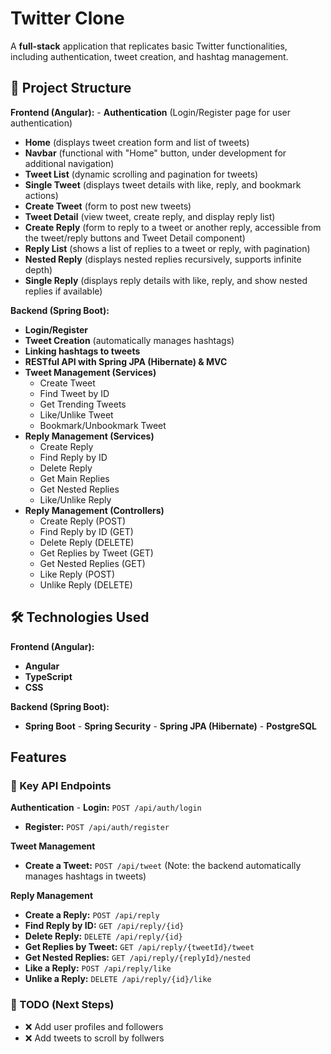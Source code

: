 # Twitter Clone

A **full-stack** application that replicates basic Twitter functionalities, including authentication, tweet creation, and hashtag management.

## 📁 Project Structure 

**Frontend (Angular):** - **Authentication** (Login/Register page for user authentication) 
- **Home** (displays tweet creation form and list of tweets) 
- **Navbar** (functional with "Home" button, under development for additional navigation) 
- **Tweet List** (dynamic scrolling and pagination for tweets) 
- **Single Tweet** (displays tweet details with like, reply, and bookmark actions) 
- **Create Tweet** (form to post new tweets) 
- **Tweet Detail** (view tweet, create reply, and display reply list) 
- **Create Reply** (form to reply to a tweet or another reply, accessible from the tweet/reply buttons and Tweet Detail component) 
- **Reply List** (shows a list of replies to a tweet or reply, with pagination) 
- **Nested Reply** (displays nested replies recursively, supports infinite depth) 
- **Single Reply** (displays reply details with like, reply, and show nested replies if available) 

**Backend (Spring Boot):** 
- **Login/Register** 
- **Tweet Creation** (automatically manages hashtags) 
- **Linking hashtags to tweets** 
- **RESTful API with Spring JPA (Hibernate) & MVC** 
- **Tweet Management (Services)** 
  - Create Tweet 
  - Find Tweet by ID 
  - Get Trending Tweets 
  - Like/Unlike Tweet 
  - Bookmark/Unbookmark Tweet 
- **Reply Management (Services)** 
  - Create Reply 
  - Find Reply by ID 
  - Delete Reply 
  - Get Main Replies 
  - Get Nested Replies 
  - Like/Unlike Reply 
- **Reply Management (Controllers)** 
  - Create Reply (POST) 
  - Find Reply by ID (GET) 
  - Delete Reply (DELETE) 
  - Get Replies by Tweet (GET) 
  - Get Nested Replies (GET) 
  - Like Reply (POST) 
  - Unlike Reply (DELETE) 

## 🛠 Technologies Used 

**Frontend (Angular):** 
- **Angular**
- **TypeScript**
- **CSS**

**Backend (Spring Boot):** 
- **Spring Boot** - **Spring Security** - **Spring JPA (Hibernate)** - **PostgreSQL**

## **Features**

### 📌 Key API Endpoints

**Authentication** - **Login:** `POST /api/auth/login`
- **Register:** `POST /api/auth/register`

**Tweet Management**
- **Create a Tweet:** `POST /api/tweet`
 (Note: the backend automatically manages hashtags in tweets)

**Reply Management** 
- **Create a Reply:** `POST /api/reply` 
- **Find Reply by ID:** `GET /api/reply/{id}` 
- **Delete Reply:** `DELETE /api/reply/{id}` 
- **Get Replies by Tweet:** `GET /api/reply/{tweetId}/tweet` 
- **Get Nested Replies:** `GET /api/reply/{replyId}/nested` 
- **Like a Reply:** `POST /api/reply/like` 
- **Unlike a Reply:** `DELETE /api/reply/{id}/like` 

### 📜 TODO (Next Steps) 
- ❌ Add user profiles and followers 
- ❌ Add tweets to scroll by follwers 
